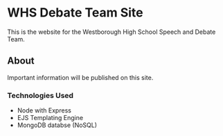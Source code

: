 # WHS Debate Team Site

This is the website for the Westborough High School Speech and Debate Team.

## About

Important information will be published on this site.

### Technologies Used

- Node with Express
- EJS Templating Engine
- MongoDB databse (NoSQL)
